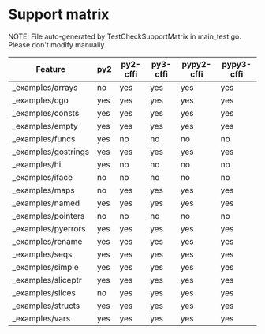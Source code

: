 # Support matrix

NOTE: File auto-generated by TestCheckSupportMatrix in main_test.go. Please
don't modify manually.

Feature |py2 | py2-cffi | py3-cffi | pypy2-cffi | pypy3-cffi
--- | --- | --- | --- | --- | ---
_examples/arrays | no | yes | yes | yes | yes
_examples/cgo | yes | yes | yes | yes | yes
_examples/consts | yes | yes | yes | yes | yes
_examples/empty | yes | yes | yes | yes | yes
_examples/funcs | yes | no | no | no | no
_examples/gostrings | yes | yes | yes | yes | yes
_examples/hi | yes | no | no | no | no
_examples/iface | no | no | no | no | no
_examples/maps | no | yes | yes | yes | yes
_examples/named | yes | yes | yes | yes | yes
_examples/pointers | no | no | no | no | no
_examples/pyerrors | yes | yes | yes | yes | yes
_examples/rename | yes | yes | yes | yes | yes
_examples/seqs | yes | yes | yes | yes | yes
_examples/simple | yes | yes | yes | yes | yes
_examples/sliceptr | yes | yes | yes | yes | yes
_examples/slices | no | yes | yes | yes | yes
_examples/structs | yes | yes | yes | yes | yes
_examples/vars | yes | yes | yes | yes | yes
